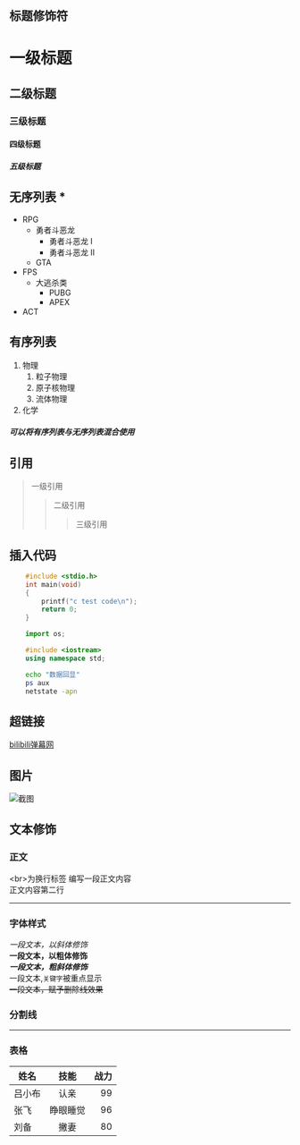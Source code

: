 

## 标题修饰符

# 一级标题
## 二级标题
### 三级标题
#### 四级标题
##### 五级标题

## 无序列表 *

* RPG
  * 勇者斗恶龙
    * 勇者斗恶龙 I
    * 勇者斗恶龙 II
  * GTA
* FPS
  * 大逃杀类
    * PUBG
    * APEX
* ACT

## 有序列表
1. 物理
   1. 粒子物理
   2. 原子核物理
   3. 流体物理
2. 化学

##### 可以将有序列表与无序列表混合使用

## 引用
> 一级引用
> > 二级引用
> >
> > > 三级引用


## 插入代码

```c
	#include <stdio.h>
	int main(void)
	{
		printf("c test code\n");
		return 0;
	}
```

```python
	import os;
```

```cpp
	#include <iostream>
	using namespace std;
```

```bash
	echo "数据回显"
	ps aux
	netstate -apn
```

## 超链接

[bilibili弹幕网](https://www.bilibili.com "点击进入")

## 图片

![截图](C://Users//cui88//Desktop//pic.jpg "壁纸")

## 文本修饰

### 正文

  \<br\>为换行标签 
  编写一段正文内容<br>
  正文内容第二行

*****

### 字体样式
  *一段文本，以斜体修饰*<br>
  **一段文本，以粗体修饰**<br>
  ***一段文本，粗斜体修饰***<br>
  一段文本,`关键字`被重点显示<br>
  ~~一段文本，赋予删除线效果~~<br>

### 分割线

*****

### 表格

|姓名|技能|战力|
--|:--:|--:    
吕小布|认亲|99
张飞|睁眼睡觉|96
刘备|撇妻|80

